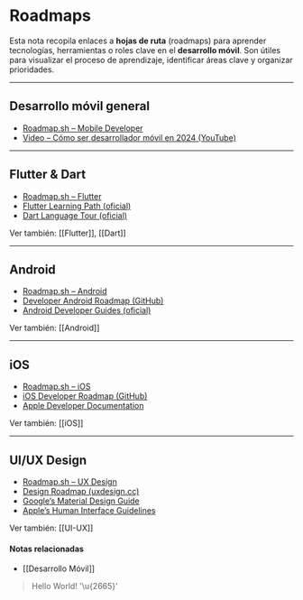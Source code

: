 # Roadmaps

Esta nota recopila enlaces a **hojas de ruta** (roadmaps) para aprender tecnologías, herramientas o roles clave en el **desarrollo móvil**. Son útiles para visualizar el proceso de aprendizaje, identificar áreas clave y organizar prioridades.

---
## Desarrollo móvil general

-  [Roadmap.sh – Mobile Developer](https://roadmap.sh/mobile)
-  [Video – Cómo ser desarrollador móvil en 2024 (YouTube)](https://youtu.be/oIzwUPr6Eow?si=d0HUeHsdiG_DId9i)

---

## Flutter & Dart

-  [Roadmap.sh – Flutter](https://roadmap.sh/flutter)
-  [Flutter Learning Path (oficial)](https://docs.flutter.dev/learn)
-  [Dart Language Tour (oficial)](https://dart.dev/guides)

Ver también: [[Flutter]], [[Dart]]

---
## Android

-  [Roadmap.sh – Android](https://roadmap.sh/android)
-  [Developer Android Roadmap (GitHub)](https://github.com/mobile-roadmap/android-developer-roadmap)
-  [Android Developer Guides (oficial)](https://developer.android.com/guide)

Ver también: [[Android]]

---
## iOS

-  [Roadmap.sh – iOS](https://roadmap.sh/ios)
-  [iOS Developer Roadmap (GitHub)](https://github.com/BohdanOrlov/iOS-Developer-Roadmap)
-  [Apple Developer Documentation](https://developer.apple.com/documentation/)

Ver también: [[iOS]]

---
## UI/UX Design

-  [Roadmap.sh – UX Design](https://roadmap.sh/ux-design)
-  [Design Roadmap (uxdesign.cc)](https://uxdesign.cc/ux-career-paths-dfad1c6f8f1b)
-  [Google’s Material Design Guide](https://m3.material.io/)
-  [Apple’s Human Interface Guidelines](https://developer.apple.com/design/)

Ver también: [[UI-UX]]

#### Notas relacionadas

- [[Desarrollo Móvil]]

> Hello World! '\u{2665}'